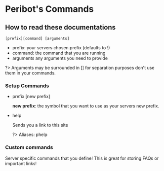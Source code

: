 Peribot's Commands
======

## How to read these documentations

`[prefix][command] [arguments]`

- prefix: your servers chosen prefix (defaults to !)
- command: the command that you are running
- arguments any arguments you need to provide

?> Arguments may be surrounded in [] for separation purposes don't use them in your commands.


### Setup Commands

- prefix [new prefix]

   **new prefix**: the symbol that you want to use as your servers new prefix.

- help

  Sends you a link to this site

  ?> Aliases: phelp


### Custom commands

Server specific commands that you define! This is great for storing FAQs or important links!
